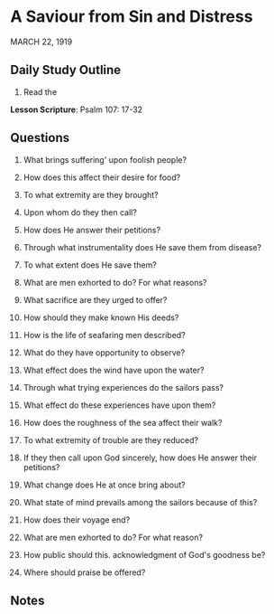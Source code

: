 # A Saviour from Sin and Distress
MARCH 22, 1919

## Daily Study Outline

1. Read the

**Lesson Scripture**: Psalm 107: 17-32

## Questions

1. What brings suffering' upon foolish people?

2. How does this affect their desire for food?

3. To what extremity are they brought?

4. Upon whom do they then call?

5. How does He answer their petitions?

6. Through what instrumentality does He save them from disease?

7. To what extent does He save them?

8. What are men exhorted to do? For what reasons?

9. What sacrifice are they urged to offer?

10. How should they make known His deeds?

11. How is the life of seafaring men described?

12. What do they have opportunity to observe?

14. What effect does the wind have upon the water?

15. Through what trying experiences do the sailors pass?

16. What effect do these experiences have upon them?

17. How does the roughness of the sea affect their walk?

18. To what extremity of trouble are they reduced?

19. If they then call upon God sincerely, how does He answer their petitions?

20. What change does He at once bring about?

21. What state of mind prevails among the sailors because of this?

22. How does their voyage end?

23. What are men exhorted to do? For what reason?

24. How public should this. acknowledgment of God's goodness be?

25. Where should praise be offered?

## Notes


